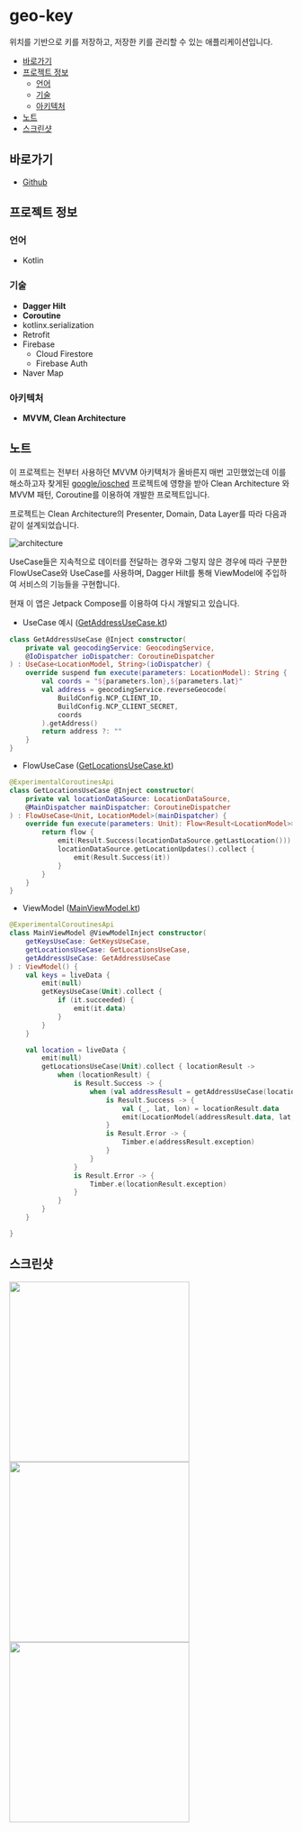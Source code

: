 # geo-key

위치를 기반으로 키를 저장하고, 저장한 키를 관리할 수 있는 애플리케이션입니다.

- [바로가기](#바로가기)
- [프로젝트 정보](#프로젝트-정보)
  - [언어](#언어)
  - [기술](#기술)
  - [아키텍처](#아키텍처)
- [노트](#노트)
- [스크린샷](#스크린샷)


## 바로가기

- [Github](https://github.com/namhyun-gu/geo-key)

## 프로젝트 정보

### 언어

- Kotlin

### 기술

- **Dagger Hilt**
- **Coroutine**
- kotlinx.serialization
- Retrofit
- Firebase
  - Cloud Firestore
  - Firebase Auth
- Naver Map

### 아키텍처

- **MVVM, Clean Architecture**

## 노트

이 프로젝트는 전부터 사용하던 MVVM 아키텍처가 올바른지 매번 고민했었는데 이를 해소하고자 찾게된 [google/iosched](https://github.com/google/iosched) 프로젝트에 영향을 받아 Clean Architecture 와 MVVM 패턴, Coroutine를 이용하여 개발한 프로젝트입니다.

프로젝트는 Clean Architecture의 Presenter, Domain, Data Layer를 따라 다음과 같이 설계되었습니다.

![architecture](art/geo_key_architecture.png)

UseCase들은 지속적으로 데이터를 전달하는 경우와 그렇지 않은 경우에 따라 구분한 FlowUseCase와 UseCase를 사용하며, Dagger Hilt를 통해 ViewModel에 주입하여 서비스의 기능들을 구현합니다.

현재 이 앱은 Jetpack Compose를 이용하여 다시 개발되고 있습니다.

- UseCase 예시 ([GetAddressUseCase.kt](https://github.com/namhyun-gu/geo-key/blob/master/app/src/main/java/dev/namhyun/geokey/domain/location/GetAddressUseCase.kt))

```kotlin
class GetAddressUseCase @Inject constructor(
    private val geocodingService: GeocodingService,
    @IoDispatcher ioDispatcher: CoroutineDispatcher
) : UseCase<LocationModel, String>(ioDispatcher) {
    override suspend fun execute(parameters: LocationModel): String {
        val coords = "${parameters.lon},${parameters.lat}"
        val address = geocodingService.reverseGeocode(
            BuildConfig.NCP_CLIENT_ID,
            BuildConfig.NCP_CLIENT_SECRET,
            coords
        ).getAddress()
        return address ?: ""
    }
}
```

- FlowUseCase ([GetLocationsUseCase.kt](https://github.com/namhyun-gu/geo-key/blob/master/app/src/main/java/dev/namhyun/geokey/domain/location/GetLocationsUseCase.kt))

```kotlin
@ExperimentalCoroutinesApi
class GetLocationsUseCase @Inject constructor(
    private val locationDataSource: LocationDataSource,
    @MainDispatcher mainDispatcher: CoroutineDispatcher
) : FlowUseCase<Unit, LocationModel>(mainDispatcher) {
    override fun execute(parameters: Unit): Flow<Result<LocationModel>> {
        return flow {
            emit(Result.Success(locationDataSource.getLastLocation()))
            locationDataSource.getLocationUpdates().collect {
                emit(Result.Success(it))
            }
        }
    }
}
```

- ViewModel ([MainViewModel.kt](https://github.com/namhyun-gu/geo-key/blob/master/app/src/main/java/dev/namhyun/geokey/ui/main/MainViewModel.kt))

```kotlin
@ExperimentalCoroutinesApi
class MainViewModel @ViewModelInject constructor(
    getKeysUseCase: GetKeysUseCase,
    getLocationsUseCase: GetLocationsUseCase,
    getAddressUseCase: GetAddressUseCase
) : ViewModel() {
    val keys = liveData {
        emit(null)
        getKeysUseCase(Unit).collect {
            if (it.succeeded) {
                emit(it.data)
            }
        }
    }

    val location = liveData {
        emit(null)
        getLocationsUseCase(Unit).collect { locationResult ->
            when (locationResult) {
                is Result.Success -> {
                    when (val addressResult = getAddressUseCase(locationResult.data)) {
                        is Result.Success -> {
                            val (_, lat, lon) = locationResult.data
                            emit(LocationModel(addressResult.data, lat, lon))
                        }
                        is Result.Error -> {
                            Timber.e(addressResult.exception)
                        }
                    }
                }
                is Result.Error -> {
                    Timber.e(locationResult.exception)
                }
            }
        }
    }

}

```

## 스크린샷

<img src="art/geo_key_1.png" width="320">
<img src="art/geo_key_2.png" width="320">
<img src="art/geo_key_3.png" width="320">